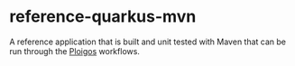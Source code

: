 # reference-quarkus-mvn

A reference application that is built and unit tested with Maven
that can be run through the [Ploigos](https://github.com/ploigos) workflows.
